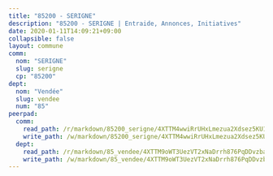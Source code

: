 ```yaml
---
title: "85200 - SERIGNE"
description: "85200 - SERIGNE | Entraide, Annonces, Initiatives"
date: 2020-01-11T14:09:21+09:00
collapsible: false
layout: commune
comm:
  nom: "SERIGNE"
  slug: serigne
  cp: "85200"
dept:
  nom: "Vendée"
  slug: vendee
  num: "85"
peerpad:
  comm:
    read_path: /r/markdown/85200_serigne/4XTTM4wwiRrUHxLmezua2Xdsez5KU1mJFAEVAUC3aPY4h21uj
    write_path: /w/markdown/85200_serigne/4XTTM4wwiRrUHxLmezua2Xdsez5KU1mJFAEVAUC3aPY4h21uj-K3TgUb4VMLmUCtkuuDNLJ3UDXicbsVWrxKszRWjP8MTuXu3hnyJBTk9oRmXqT8X548iAM4HaVt1cZofcUqYJh5PfesP8cmwUD5TmzmSR56FYnNAvStmgXZt2MWiCnY9KC2AzcN4q
  dept:
    read_path: /r/markdown/85_vendee/4XTTM9oWT3UezVT2xNaDrrh876PqDDvzbaovSPP6P6ha63Ezk
    write_path: /w/markdown/85_vendee/4XTTM9oWT3UezVT2xNaDrrh876PqDDvzbaovSPP6P6ha63Ezk-K3TgTz4T2Ao5CxcmNgKRpi6DXEbSZWgvvZNdT7V4KiJycR1vvtGLxg5iYYYKajishdNzKNazAywn7vjwqtQs859ALiENaqFJQsULDwd4rYqVPy8n3JbNCeuPxinCnetCgcSuCcyv
---
```


